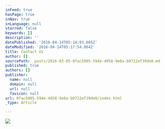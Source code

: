 ```yaml
---
inFeed: true
hasPage: true
inNav: true
inLanguage: null
starred: false
keywords: []
description: ''
datePublished: '2016-04-14T05:18:03.665Z'
dateModified: '2016-04-14T05:17:54.864Z'
title: Contact Us
author: []
sourcePath: _posts/2016-03-05-0fac5905-594e-4858-9e0a-b0722ef39de0.md
published: true
authors: []
publisher:
  name: null
  domain: null
  url: null
  favicon: null
url: 0fac5905-594e-4858-9e0a-b0722ef39de0/index.html
_type: Article

---
```

![](https://s3-us-west-2.amazonaws.com/the-grid-img/p/9f6dd4c65c04603cbcdef0706179d7007a5ae167.jpg)